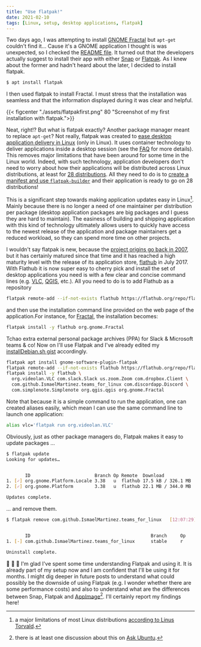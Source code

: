 ```yaml
---
title: "Use flatpak!"
date: 2021-02-10
tags: [Linux, setup, desktop applications, flatpak]
---
```



Two days ago, I was attempting to install [GNOME Fractal](https://wiki.gnome.org/Apps/Fractal) but `apt-get` couldn't find it... Cause it's a GNOME application I thought is was unexpected, so I checked the [README file](https://gitlab.gnome.org/GNOME/fractal). It turned out that the developers actually suggest to install their app with either [Snap](https://snapcraft.io/) or [Flatpak](https://flatpak.org/). As I knew about the former and hadn't heard about the later, I decided to install flatpak.

```.sh
$ apt install flatpak 
```

I then used flatpak to install Fractal. I must stress that the installation was seamless and that the information displayed during it was clear and helpful.

{{< figcenter "./assets/flatpakfirst.png" 80 "Screenshot of my first installation with flatpak.">}}


Neat, right!? But what is flatpak exactly? Another package manager meant to replace `apt-get`? Not really, flatpak was created to [ease desktop application delivery in Linux](https://www.zdnet.com/article/the-future-of-linux-desktop-application-delivery-is-flatpak-and-snap/) (only in Linux). It uses container technology to deliver applications inside a desktop session (see the [FAQ](https://flatpak.org/faq) for more details). This removes major limitations that have been around for some time in the Linux world. Indeed, with such technology, application developers don't need to worry about how their applications will be distributed across Linux distributions, at least for [28 distributions](https://flatpak.org/setup). All they need to do is to [create a manifest and use `flatpak-builder`](https://docs.flatpak.org/en/latest/first-build.html) and their application is ready to go on 28 distributions! 

This is a significant step towards making application updates easy in Linux[^note2]. Mainly because there is no longer a need of one maintainer per distribution per package (desktop application packages are big packages and I guess they are hard to maintain). The easiness of building and shipping application with this kind of technology ultimately allows users to quickly have access to the newest release of the application and package maintainers get a reduced workload, so they can spend more time on other projects. 

I wouldn't say flatpak is new, because the [project origins go back in 2007](https://github.com/flatpak/flatpak/wiki/Flatpak's-History), but it has certainly matured since that time and it has reached a high maturity level with the release of its application store, 
[flathub](https://flathub.org) in July 2017. With Flathub it is now super easy to cherry pick and install the set of desktop applications you need is with a few clear and concise command lines (e.g. [VLC](https://flathub.org/apps/details/org.videolan.VLC), [QGIS](https://flathub.org/apps/details/org.qgis.qgis), etc.). All you need to do is to add Flathub as a repository 


```.sh
flatpak remote-add --if-not-exists flathub https://flathub.org/repo/flathub.flatpakrepo
```

and then use the installation command line provided on the web page of the application.For instance, for [Fractal](https://wiki.gnome.org/Apps/Fractal), the installation becomes: 

```.sh
flatpak install -y flathub org.gnome.Fractal
```

Tchao extra external personal package archives (PPA) for Slack & Microsoft teams & co! Now on I'll use Flatpak and I've already edited my 
[installDebian.sh gist](https://gist.github.com/KevCaz/29536740b9150383a9d543ec1be96103#file-installdebian-sh-L62-L73) accordingly.


```.sh
flatpak apt install gnome-software-plugin-flatpak
flatpak remote-add --if-not-exists flathub https://flathub.org/repo/flathub.flatpakrepo
flatpak install -y flathub \
  org.videolan.VLC com.slack.Slack us.zoom.Zoom com.dropbox.Client \
  com.github.IsmaelMartinez.teams_for_linux com.discordapp.Discord \
  com.simplenote.Simplenote org.qgis.qgis org.gnome.Fractal
```

Note that because it is a simple command to run the application, one can created aliases easily, which mean I can use the same command line to launch one application: 

```.sh
alias vlc='flatpak run org.videolan.VLC'
```

Obviously, just as other package managers do, Flatpak makes it easy to update packages ...



```.sh
$ flatpak update 
Looking for updates…


       ID                        Branch Op Remote  Download
1. [✓] org.gnome.Platform.Locale 3.38   u  flathub 17.5 kB / 326.1 MB
2. [✓] org.gnome.Platform        3.38   u  flathub 22.1 MB / 344.0 MB

Updates complete.
```

... and remove them.


```.sh
$ flatpak remove com.github.IsmaelMartinez.teams_for_linux   [12:07:29]


       ID                                             Branch     Op
1. [-] com.github.IsmaelMartinez.teams_for_linux      stable     r

Uninstall complete.
```


:clap: :clap: :clap: I'm glad I've spent some time understanding Flatpak and using it. It is already part of my setup now and I am confident that I'll be using it for months. I might dig deeper in future posts to understand what could possibly be the downside of using Flatpak (e.g. I wonder whether there are some performance costs) and also to understand what are the differences between Snap, Flatpak and [AppImage](https://appimage.org/)[^note3]. I'll certainly report my findings here!



[^note2]: a major limitations of most Linux distributions [according to Linus Torvald](https://www.youtube.com/watch?v=5PmHRSeA2c8).

[^note3]: there is at least one discussion about this on [Ask Ubuntu](https://askubuntu.com/questions/866511/what-are-the-differences-between-snaps-appimage-flatpak-and-others).
